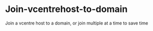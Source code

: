 # Join-vcentrehost-to-domain
Join a vcentre host to a domain, or join multiple at a time to save time
